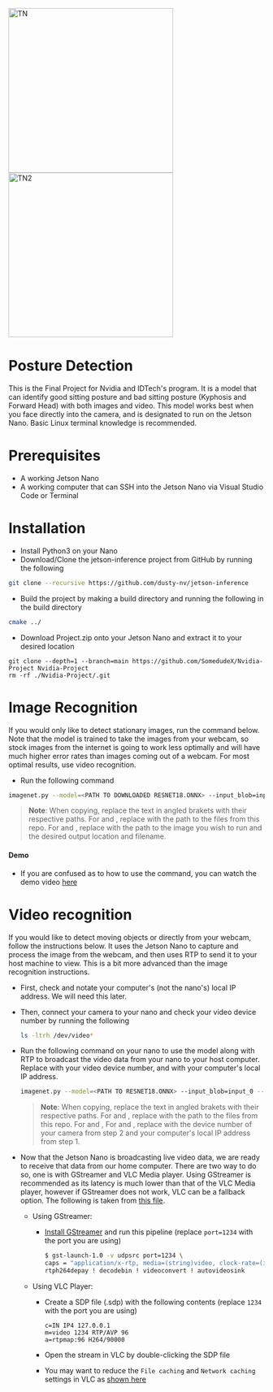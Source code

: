 <img width="324" alt="TN" src="https://user-images.githubusercontent.com/101906945/204119817-f6b19fa1-9890-4a67-8aeb-3b37161a269f.png"><img width="324" alt="TN2" src="https://user-images.githubusercontent.com/101906945/204119820-cf92690c-3703-42b0-b596-f7cddb25b570.png">


# Posture Detection
This is the Final Project for Nvidia and IDTech's program. It is a model that can identify good sitting posture and bad sitting posture (Kyphosis and Forward Head) with both images and video. This model works best when you face directly into the camera, and is designated to run on the Jetson Nano. Basic Linux terminal knowledge is recommended. 

# Prerequisites

 - A working Jetson Nano
 - A working computer that can SSH into the Jetson Nano via Visual Studio Code or Terminal

# Installation

 - Install Python3 on your Nano
 - Download/Clone the jetson-inference project from GitHub by running the following
```bash
git clone --recursive https://github.com/dusty-nv/jetson-inference
```
 - Build the project by making a build directory and running the following in the build directory
```bash
cmake ../
```
 - Download Project.zip onto your Jetson Nano and extract it to your desired location
 ```
 git clone --depth=1 --branch=main https://github.com/SomedudeX/Nvidia-Project Nvidia-Project
rm -rf ./Nvidia-Project/.git
 ```



# Image Recognition


If you would only like to detect stationary images, run the command below. Note that the model is trained to take the images from your webcam, so stock images from the internet is going to work less optimally and will have much higher error rates than images coming out of a webcam. For most optimal results, use video recognition. 

 - Run the following command

  ```bash
imagenet.py --model=<PATH TO DOWNLOADED RESNET18.ONNX> --input_blob=input_0 --output_blob=output_0 --labels=<PATH TO DOWNLOADED LABELS.TXT> <PATH TO INPUT IMAGE> <PATH TO OUTPUT LOCATION>
  ```

 > **Note**: When copying, replace the text in angled brakets with their respective paths. For <PATH TO DOWNLOADED RESNET18.ONNX> and <PATH TO DOWNLOADED LABELS.TXT>, replace with the path to the files from this repo. For <PATH TO INPUT IMAGE> and <PATH TO OUTPUT LOCATION>, replace with the path to the image you wish to run and the desired output location and filename. 

#### Demo

 - If you are confused as to how to use the command, you can watch the demo video [here](https://youtu.be/Y6P_PTaILX0)

# Video recognition

If you would like to detect moving objects or directly from your webcam, follow the instructions below. It uses the Jetson Nano to capture and process the image from the webcam, and then uses RTP to send it to your host machine to view. This is a bit more advanced than the image recognition instructions. 

 - First, check and notate your computer's (not the nano's) local IP address. We will need this later. 
 - Then, connect your camera to your nano and check your video device number by running the following
   ```bash
   ls -ltrh /dev/video*
   ```
 - Run the following command on your nano to use the model along with RTP to broadcast the video data from your nano to your host computer. Replace <DEVICE NUMBER> with your video device number, and <LOCAL IP ADDRESS> with your computer's local IP address. 

    ```bash
    imagenet.py --model=<PATH TO RESNET18.ONNX> --input_blob=input_0 --output_blob=output_0 --labels=<PATH TO LABELS.TXT> /dev/video<DEVICE NUMBER> rtp://<LOCAL IP ADDRESS>:1234
    ```

    > **Note**: When copying, replace the text in angled brakets with their respective paths. For <PATH TO DOWNLOADED RESNET18.ONNX> and <PATH TO DOWNLOADED LABELS.TXT>, replace with the path to the files from this repo. For <PATH TO INPUT IMAGE> and <PATH TO OUTPUT LOCATION>, For <DEVICE NUMBER> and <LOCAL IP ADDRESS>, replace with the device number of your camera from step 2 and your computer's local IP address from step 1. 

 - Now that the Jetson Nano is broadcasting live video data, we are ready to receive that data from our home computer. There are two way to do so, one is with GStreamer and VLC Media player. Using GStreamer is recommended as its latency is much lower than that of the VLC Media player, however if GStreamer does not work, VLC can be a fallback option. The following is taken from [this file](https://github.com/dusty-nv/jetson-inference/blob/master/docs/aux-streaming.md). 
    

    * Using GStreamer:
  	  * [Install GStreamer](https://gstreamer.freedesktop.org/documentation/installing/index.html) and run this pipeline (replace `port=1234` with the port you are using)
  	
    	```bash
    	$ gst-launch-1.0 -v udpsrc port=1234 \
    	caps = "application/x-rtp, media=(string)video, clock-rate=(int)90000, encoding-name=(string)H264, payload=(int)96" ! \
    	rtph264depay ! decodebin ! videoconvert ! autovideosink
    	```
    	
    * Using VLC Player:
    	* Create a SDP file (.sdp) with the following contents (replace `1234` with the port you are using)
    	
    	  ```
          c=IN IP4 127.0.0.1
          m=video 1234 RTP/AVP 96
          a=rtpmap:96 H264/90000
    	  ```
	
    	* Open the stream in VLC by double-clicking the SDP file
    	* You may want to reduce the `File caching` and `Network caching` settings in VLC as [shown here](https://www.howtogeek.com/howto/windows/fix-for-vlc-skipping-and-lagging-playing-high-def-video-files/)
